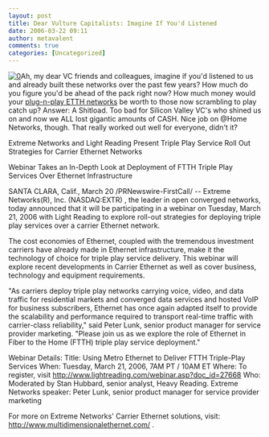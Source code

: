 ```yaml
---
layout: post
title: Dear Vulture Capitalists: Imagine If You'd Listened
date: 2006-03-22 09:11
author: metavalent
comments: true
categories: [Uncategorized]
---
```

<!--Lead Photo --><a href=""><img src="http://awebcamdarkly.com/images/prnewswire.logo.gif" border="0" alt="0" /></a><!-- Commentary -->Ah, my dear VC friends and colleagues, imagine if you'd listened to us and already built these networks over the past few years?  How much do you figure you'd be ahead of the pack right now?  How much money would your <a href="http://en.wikipedia.org/wiki/ETTH">plug-n-play ETTH networks</a> be worth to those now scrambling to play catch up?  Answer: A Shitload.  Too bad for Silicon Valley VC's who shined us on and now we ALL lost gigantic amounts of CASH.  Nice job on @Home Networks, though. That really worked out well for everyone, didn't it?

Extreme Networks and Light Reading Present Triple Play Service Roll Out Strategies for Carrier Ethernet Networks

Webinar Takes an In-Depth Look at Deployment of FTTH Triple Play Services Over Ethernet Infrastructure

SANTA CLARA, Calif., March 20 /PRNewswire-FirstCall/ -- Extreme Networks(R), Inc. (NASDAQ:EXTR) , the leader in open converged networks, today announced that it will be participating in a webinar on Tuesday, March 21, 2006 with Light Reading to explore roll-out strategies for deploying triple play services over a carrier Ethernet network.

The cost economies of Ethernet, coupled with the tremendous investment carriers have already made in Ethernet infrastructure, make it the technology of choice for triple play service delivery. This webinar will explore recent developments in Carrier Ethernet as well as cover business, technology and equipment requirements.

"As carriers deploy triple play networks carrying voice, video, and data traffic for residential markets and converged data services and hosted VoIP for business subscribers, Ethernet has once again adapted itself to provide the scalability and performance required to transport real-time traffic with carrier-class reliability," said Peter Lunk, senior product manager for service provider marketing. "Please join us as we explore the role of Ethernet in Fiber to the Home (FTTH) triple play service deployment."

   Webinar Details:
   Title: Using Metro Ethernet to Deliver FTTH Triple-Play Services
   When: Tuesday, March 21, 2006, 7AM PT / 10AM ET Where: To register, visit
   http://www.lightreading.com/webinar.asp?doc_id=27668
   Who: Moderated by Stan Hubbard, senior analyst, Heavy Reading. Extreme
   Networks speaker: Peter Lunk, senior product manager for service provider
   marketing

For more on Extreme Networks' Carrier Ethernet solutions, visit: http://www.multidimensionalethernet.com/ .
